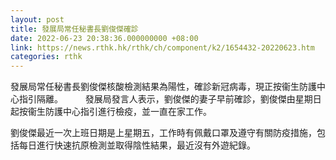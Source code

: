 ```yaml
---
layout: post
title: 發展局常任秘書長劉俊傑確診
date: 2022-06-23 20:38:36.000000000 +08:00
link: https://news.rthk.hk/rthk/ch/component/k2/1654432-20220623.htm
categories: rthk
---
```


發展局常任秘書長劉俊傑核酸檢測結果為陽性，確診新冠病毒，現正按衞生防護中心指引隔離。
　　 
發展局發言人表示，劉俊傑的妻子早前確診，劉俊傑由星期日起按衞生防護中心指引進行檢疫，並一直在家工作。

劉俊傑最近一次上班日期是上星期五，工作時有佩戴口罩及遵守有關防疫措施，包括每日進行快速抗原檢測並取得陰性結果，最近沒有外遊紀錄。
